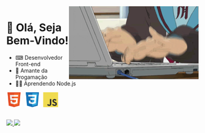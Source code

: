 <img src = "banner.gif" width = "340px" align = "right">


# 👊 Olá, Seja Bem-Vindo! 


- ⌨ Desenvolvedor Front-end
- 💙 Amante da Progamação
- 👨‍💻 Aprendendo Node.js

<div>
  <img src="https://github.com/devicons/devicon/blob/master/icons/html5/html5-original.svg" title="HTML5" alt="HTML" width="40" height="40"/>&nbsp;
  <img src="https://github.com/devicons/devicon/blob/master/icons/css3/css3-original.svg" title="CSS" alt="CSS" width="40" height="40"/>&nbsp;
  <img src="https://github.com/devicons/devicon/blob/master/icons/javascript/javascript-original.svg" title="JavaScript" alt="JavaScript" width="40" height="40"/>&nbsp;
</div>

##

<div>
  <a href="https://github.com/AgnaldoSodre">
  <img height="180em" src="https://github-readme-stats.vercel.app/api?username=agnaldosodre&show_icons=true&theme=dark&include_all_commits=true&count_private=true"/>
  <img height="180em" src="https://github-readme-stats.vercel.app/api/top-langs/?username=agnaldosodre&layout=compact&langs_count=16&theme=dark"/>
</div>
